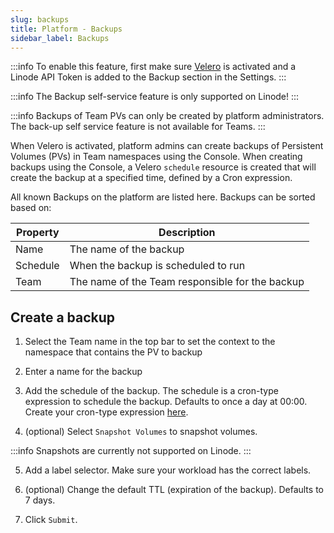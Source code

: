 ```yaml
---
slug: backups
title: Platform - Backups
sidebar_label: Backups
---
```


:::info
To enable this feature, first make sure [Velero](../../apps/velero.md) is activated and a Linode API Token is added to the Backup section in the Settings.
:::

:::info
The Backup self-service feature is only supported on Linode!
:::

:::info
Backups of Team PVs can only be created by platform administrators. The back-up self service feature is not available for Teams.
:::


When Velero is activated, platform admins can create backups of Persistent Volumes (PVs) in Team namespaces using the Console. When creating backups using the Console, a Velero `schedule` resource is created that will create the backup at a specified time, defined by a Cron expression.

All known Backups on the platform are listed here. Backups can be sorted based on:

| Property      | Description                                            |
| ------------- | ------------------------------------------------------ |
| Name          | The name of the backup                                 |
| Schedule      | When the backup is scheduled to run                    |
| Team          | The name of the Team responsible for the backup        |

## Create a backup

1. Select the Team name in the top bar to set the context to the namespace that contains the PV to backup

2. Enter a name for the backup

3. Add the schedule of the backup. The schedule is a cron-type expression to schedule the backup. Defaults to once a day at 00:00. Create your cron-type expression [here](https://crontab.guru/).

4. (optional) Select `Snapshot Volumes` to snapshot volumes.

:::info
Snapshots are currently not supported on Linode.
:::

5. Add a label selector. Make sure your workload has the correct labels.

6. (optional) Change the default TTL (expiration of the backup). Defaults to 7 days.

7. Click `Submit`.
